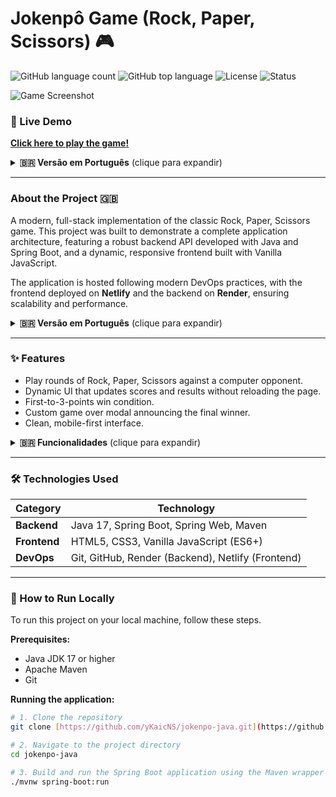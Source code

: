 # Jokenpô Game (Rock, Paper, Scissors) 🎮

![GitHub language count](https://img.shields.io/github/languages/count/yKaicNS/jokenpo-java)
![GitHub top language](https://img.shields.io/github/languages/top/yKaicNS/jokenpo-java?color=orange)
![License](https://img.shields.io/github/license/yKaicNS/jokenpo-java)
![Status](https://img.shields.io/badge/status-finished-green)

![Game Screenshot]()

### 🚀 Live Demo

**[Click here to play the game!](https://jokenpo-java.onrender.com/)**

<details>
<summary><strong>🇧🇷 Versão em Português</strong> (clique para expandir)</summary>
  
### 🚀 Demonstração ao Vivo

**[Clique aqui para jogar!](https://jokenpo-java.onrender.com/)**

</details>

---

### About the Project 🇬🇧

A modern, full-stack implementation of the classic Rock, Paper, Scissors game. This project was built to demonstrate a complete application architecture, featuring a robust backend API developed with Java and Spring Boot, and a dynamic, responsive frontend built with Vanilla JavaScript.

The application is hosted following modern DevOps practices, with the frontend deployed on **Netlify** and the backend on **Render**, ensuring scalability and performance.

<details>
<summary><strong>🇧🇷 Versão em Português</strong> (clique para expandir)</summary>

### Sobre o Projeto 🇧🇷

Uma implementação moderna e full-stack do clássico jogo Pedra, Papel e Tesoura (Jokenpô). Este projeto foi construído para demonstrar uma arquitetura de aplicação completa, apresentando uma API backend robusta desenvolvida com Java e Spring Boot, e um frontend dinâmico e responsivo construído com JavaScript puro (Vanilla).

A aplicação é hospedada seguindo práticas modernas de DevOps, com o frontend no **Netlify** e o backend no **Render**, garantindo escalabilidade e performance.
</details>

---

### ✨ Features

* Play rounds of Rock, Paper, Scissors against a computer opponent.
* Dynamic UI that updates scores and results without reloading the page.
* First-to-3-points win condition.
* Custom game over modal announcing the final winner.
* Clean, mobile-first interface.

<details>
<summary><strong>🇧🇷 Funcionalidades</strong> (clique para expandir)</summary>
  
* Jogue rodadas de Pedra, Papel e Tesoura contra um oponente controlado pelo computador.
* Interface dinâmica que atualiza placares e resultados sem recarregar a página.
* Condição de vitória para o primeiro a fazer 3 pontos.
* Modal customizado de fim de jogo anunciando o vencedor final.
* Interface limpa com foco em dispositivos móveis.
</details>

---

### 🛠️ Technologies Used

| Category      | Technology                                    |
|---------------|-----------------------------------------------|
| **Backend** | Java 17, Spring Boot, Spring Web, Maven       |
| **Frontend** | HTML5, CSS3, Vanilla JavaScript (ES6+)        |
| **DevOps** | Git, GitHub, Render (Backend), Netlify (Frontend) |

---

### 🚀 How to Run Locally

To run this project on your local machine, follow these steps.

**Prerequisites:**
* Java JDK 17 or higher
* Apache Maven
* Git

**Running the application:**
```bash
# 1. Clone the repository
git clone [https://github.com/yKaicNS/jokenpo-java.git](https://github.com/yKaicNS/jokenpo-java.git)

# 2. Navigate to the project directory
cd jokenpo-java

# 3. Build and run the Spring Boot application using the Maven wrapper
./mvnw spring-boot:run
